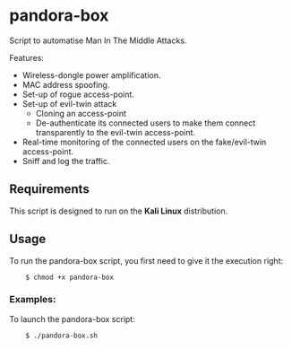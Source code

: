 # pandora-box
Script to automatise Man In The Middle Attacks.

Features:

* Wireless-dongle power amplification.
* MAC address spoofing.
* Set-up of rogue access-point.
* Set-up of evil-twin attack 
	* Cloning an access-point 
	* De-authenticate its connected users to make them connect transparently 
	  to the evil-twin access-point.
* Real-time monitoring of the connected users on the fake/evil-twin access-point.
* Sniff and log the traffic.

## Requirements

This script is designed to run on the **Kali Linux** distribution.

## Usage

To run the pandora-box script, you first need to give it the execution right:
		
		$ chmod +x pandora-box
### Examples:
To launch the pandora-box script:

		$ ./pandora-box.sh


